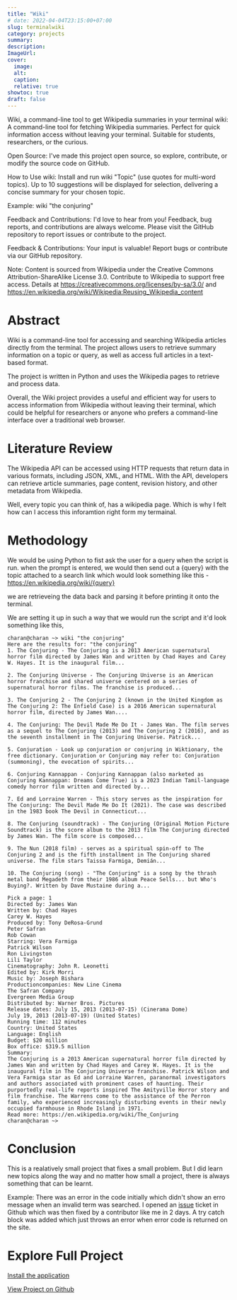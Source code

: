 ```yaml
---
title: "Wiki"
# date: 2022-04-04T23:15:00+07:00
slug: terminalwiki
category: projects
summary:
description:
ImageUrl: 
cover:
  image:
  alt:
  caption:
  relative: true
showtoc: true
draft: false
---
```


Wiki, a command-line tool to get Wikipedia summaries in your terminal
wiki: A command-line tool for fetching Wikipedia summaries. Perfect for quick information access without leaving your terminal. Suitable for students, researchers, or the curious.

Open Source: I've made this project open source, so explore, contribute, or modify the source code on GitHub.

How to Use wiki: Install and run wiki "Topic" (use quotes for multi-word topics). Up to 10 suggestions will be displayed for selection, delivering a concise summary for your chosen topic.

Example: wiki "the conjuring"

Feedback and Contributions: I'd love to hear from you! Feedback, bug reports, and contributions are always welcome. Please visit the GitHub repository to report issues or contribute to the project.

Feedback & Contributions: Your input is valuable! Report bugs or contribute via our GitHub repository.

Note: Content is sourced from Wikipedia under the Creative Commons Attribution-ShareAlike License 3.0. Contribute to Wikipedia to support free access. Details at https://creativecommons.org/licenses/by-sa/3.0/ and https://en.wikipedia.org/wiki/Wikipedia:Reusing_Wikipedia_content


# Abstract

Wiki is a command-line tool for accessing and searching Wikipedia articles directly from the terminal. The project allows users to retrieve summary information on a topic or query, as well as access full articles in a text-based format.

The project is written in Python and uses the Wikipedia pages to retrieve and process data. 

Overall, the Wiki project provides a useful and efficient way for users to access information from Wikipedia without leaving their terminal, which could be helpful for researchers or anyone who prefers a command-line interface over a traditional web browser.

# Literature Review

The Wikipedia API can be accessed using HTTP requests that return data in various formats, including JSON, XML, and HTML. With the API, developers can retrieve article summaries, page content, revision history, and other metadata from Wikipedia.

Well, every topic you can think of, has a wikipedia page. 
Which is why I felt how can I access this inforamtion right form my termainal.

# Methodology

We would be using Python to fist ask the user for a query when the script is run.
when the prompt is entered, we would then send out a {query} with the topic attached to a search link which would look something like this - https://en.wikipedia.org/wiki/{query}

we are retrieveing the data back and parsing it before printing it onto the terminal.

We are setting it up in such a way that we would run the script and it'd look something like this,

```
charan@charan ~> wiki "the conjuring"
Here are the results for: "the conjuring"
1. The Conjuring - The Conjuring is a 2013 American supernatural horror film directed by James Wan and written by Chad Hayes and Carey W. Hayes. It is the inaugural film...

2. The Conjuring Universe - The Conjuring Universe is an American horror franchise and shared universe centered on a series of supernatural horror films. The franchise is produced...

3. The Conjuring 2 - The Conjuring 2 (known in the United Kingdom as The Conjuring 2: The Enfield Case) is a 2016 American supernatural horror film, directed by James Wan....

4. The Conjuring: The Devil Made Me Do It - James Wan. The film serves as a sequel to The Conjuring (2013) and The Conjuring 2 (2016), and as the seventh installment in The Conjuring Universe. Patrick...

5. Conjuration - Look up conjuration or conjuring in Wiktionary, the free dictionary. Conjuration or Conjuring may refer to: Conjuration (summoning), the evocation of spirits...

6. Conjuring Kannappan - Conjuring Kannappan (also marketed as Conjuring Kannappan: Dreams Come True) is a 2023 Indian Tamil-language comedy horror film written and directed by...

7. Ed and Lorraine Warren - This story serves as the inspiration for The Conjuring: The Devil Made Me Do It (2021). The case was described in the 1983 book The Devil in Connecticut...

8. The Conjuring (soundtrack) - The Conjuring (Original Motion Picture Soundtrack) is the score album to the 2013 film The Conjuring directed by James Wan. The film score is composed...

9. The Nun (2018 film) - serves as a spiritual spin-off to The Conjuring 2 and is the fifth installment in The Conjuring shared universe. The film stars Taissa Farmiga, Demián...

10. The Conjuring (song) - "The Conjuring" is a song by the thrash metal band Megadeth from their 1986 album Peace Sells... but Who's Buying?. Written by Dave Mustaine during a...

Pick a page: 1
Directed by: James Wan
Written by: Chad Hayes
Carey W. Hayes
Produced by: Tony DeRosa-Grund
Peter Safran
Rob Cowan
Starring: Vera Farmiga
Patrick Wilson
Ron Livingston
Lili Taylor
Cinematography: John R. Leonetti
Edited by: Kirk Morri
Music by: Joseph Bishara
Productioncompanies: New Line Cinema
The Safran Company
Evergreen Media Group
Distributed by: Warner Bros. Pictures
Release dates: July 15, 2013 (2013-07-15) (Cinerama Dome)
July 19, 2013 (2013-07-19) (United States)
Running time: 112 minutes
Country: United States
Language: English
Budget: $20 million
Box office: $319.5 million
Summary:
The Conjuring is a 2013 American supernatural horror film directed by James Wan and written by Chad Hayes and Carey W. Hayes. It is the inaugural film in The Conjuring Universe franchise. Patrick Wilson and Vera Farmiga star as Ed and Lorraine Warren, paranormal investigators and authors associated with prominent cases of haunting. Their purportedly real-life reports inspired The Amityville Horror story and film franchise. The Warrens come to the assistance of the Perron family, who experienced increasingly disturbing events in their newly occupied farmhouse in Rhode Island in 1971.
Read more: https://en.wikipedia.org/wiki/The_Conjuring
charan@charan ~> 

```


# Conclusion

This is a realatively small project that fixes a small problem.
But I did learn new topics along the way and no matter how small a project, there is always something that can be learnt.

Example: There was an error in the code initially which didn't show an erro message when an invalid term was searched. I opened an [issue](https://github.com/charanravi-online/Terminal-Wiki/issues/1) ticket in Github which was then fixed by a contributor like me in 2 days.
A try catch block was added which just throws an error when error code is returned on the site.

# Explore Full Project
[Install the application](https://snapcraft.io/wiki)

[View Project on Github](https://github.com/charanravi-online/Terminal-Wiki/)

